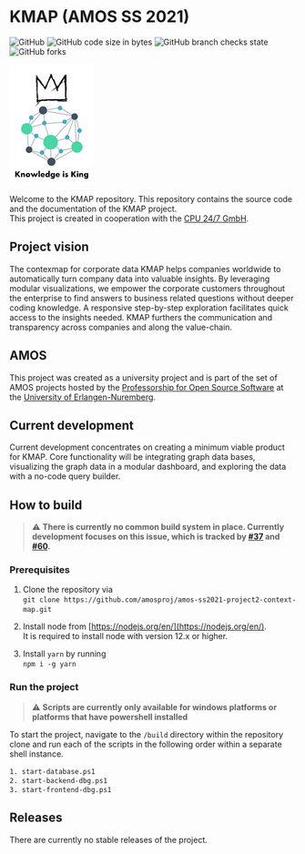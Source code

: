 # KMAP (AMOS SS 2021)
![GitHub](https://img.shields.io/github/license/amosproj/amos-ss2021-project2-context-map)
![GitHub code size in bytes](https://img.shields.io/github/languages/code-size/amosproj/amos-ss2021-project2-context-map)
![GitHub branch checks state](https://img.shields.io/github/checks-status/amosproj/amos-ss2021-project2-context-map/main)
![GitHub forks](https://img.shields.io/github/forks/amosproj/amos-ss2021-project2-context-map?style=social)

![Logo](./content/AMOS_KMAP_LOGO_THUMBNAIL.png)

Welcome to the KMAP repository. This repository contains the source code and the documentation of the KMAP project.  
This project is created in cooperation with the [CPU 24/7 GmbH](https://engineeringcloud.io/en/).

## Project vision
The contexmap for corporate data KMAP helps companies worldwide to automatically turn company data into valuable insights. By leveraging modular visualizations, we empower the corporate customers throughout the enterprise to find answers to business related questions without deeper coding knowledge. A responsive step-by-step exploration facilitates quick access to the insights needed. KMAP furthers the communication and transparency across companies and along the value-chain.  

## AMOS
This project was created as a university project and is part of the set of AMOS projects hosted by the [Professorship for Open Source Software](https://oss.cs.fau.de/) at the [University of Erlangen-Nuremberg](https://www.fau.eu/).

## Current development
Current development concentrates on creating a minimum viable product for KMAP. Core functionality will be integrating graph data bases, visualizing the graph data in a modular dashboard, and exploring the data with a no-code query builder.

## How to build
> :warning: **There is currently no common build system in place. Currently development focuses on this issue, which is tracked by [#37](https://github.com/amosproj/amos-ss2021-project2-context-map/issues/37) and [#60](https://github.com/amosproj/amos-ss2021-project2-context-map/issues/60).**  

### Prerequisites
1. Clone the repository via  
`git clone https://github.com/amosproj/amos-ss2021-project2-context-map.git`

1. Install node from [https://nodejs.org/en/](https://nodejs.org/en/).   
It is required to install node with version 12.x or higher.

1. Install `yarn` by running  
`npm i -g yarn`

### Run the project
> :warning: **Scripts are currently only available for windows platforms or platforms that have powershell installed**  

To start the project, navigate to the `/build` directory within the repository clone and run each of the scripts in the following order within a separate shell instance.
```
1. start-database.ps1
2. start-backend-dbg.ps1 
3. start-frontend-dbg.ps1
```

## Releases
There are currently no stable releases of the project.
